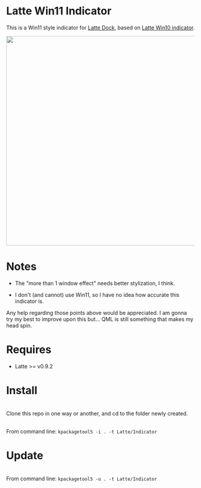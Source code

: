 # Latte Win11 Indicator
This is a Win11 style indicator for [Latte Dock](https://phabricator.kde.org/source/latte-dock/repository/master/), based on [Latte Win10 indicator](https://github.com/psifidotos/latte-indicator-win10).

<p align="center">
<img src="https://imgur.com/FiDPe4o.jpg" width="560" ><br/>
</p>

# Notes

- The "more than 1 window effect" needs better stylization, I think.

- I don't (and cannot) use Win11, so I have no idea how accurate this indicator is.

Any help regarding those points above would be appreciated. I am gonna try my best to improve upon this but... QML is still something that makes my head spin.

# Requires

- Latte >= v0.9.2

# Install

<br>Clone this repo in one way or another, and cd to the folder newly created.

<br>From command line: ``kpackagetool5 -i . -t Latte/Indicator``

# Update

<br>From command line: ``kpackagetool5 -u . -t Latte/Indicator``
